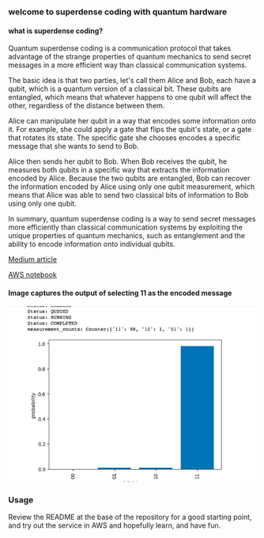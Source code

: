 ### welcome to superdense coding with quantum hardware  
#### what is superdense coding?  
Quantum superdense coding is a communication protocol that takes advantage of the strange properties of quantum mechanics to send secret messages in a more efficient way than classical communication systems.

The basic idea is that two parties, let's call them Alice and Bob, each have a qubit, which is a quantum version of a classical bit. These qubits are entangled, which means that whatever happens to one qubit will affect the other, regardless of the distance between them.

Alice can manipulate her qubit in a way that encodes some information onto it. For example, she could apply a gate that flips the qubit's state, or a gate that rotates its state. The specific gate she chooses encodes a specific message that she wants to send to Bob.

Alice then sends her qubit to Bob. When Bob receives the qubit, he measures both qubits in a specific way that extracts the information encoded by Alice. Because the two qubits are entangled, Bob can recover the information encoded by Alice using only one qubit measurement, which means that Alice was able to send two classical bits of information to Bob using only one qubit.

In summary, quantum superdense coding is a way to send secret messages more efficiently than classical communication systems by exploiting the unique properties of quantum mechanics, such as entanglement and the ability to encode information onto individual qubits.


[Medium article](https://medium.com/geekculture/understanding-superdense-coding-c10b42adecca#:~:text=Quantum%20teleportation%20is%20a%20process,flipped%20version%20of%20Quantum%20Teleportation.)  


[AWS notebook](https://github.com/aws/amazon-braket-examples/blob/main/examples/getting_started/4_Superdense_coding/4_Superdense_coding.ipynb)  



#### Image captures the output of selecting 11 as the encoded message

![Screenshot](img/ionqsuper.png)




### Usage  
Review the README at the base of the repository for a good starting point, and try out the service in AWS and hopefully learn, and have fun.
